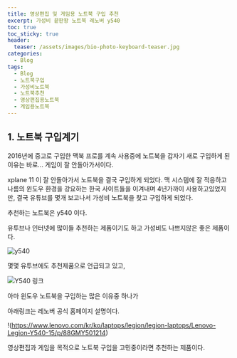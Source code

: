 ```yaml
---
title: 영상편집 및 게임용 노트북 구입 추천
excerpt: 가성비 끝판왕 노트북 레노버 y540
toc: true
toc_sticky: true
header:
  teaser: /assets/images/bio-photo-keyboard-teaser.jpg
categories:
  - Blog
tags:
  - Blog
  - 노트북구입
  - 가성비노트북
  - 노트북추천
  - 영상편집용노트북
  - 게임용노트북
---
```




## 1. 노트북 구입계기


2016년에 중고로 구입한 맥북 프로를 계속 사용중에 노트북을 갑자기 새로 구입하게 된 이유는 바로...
게임이 잘 안돌아가서이다.

xplane 11 이 잘 안돌아가서 노트북을 결국 구입하게 되었다.
맥 시스템에 잘 적응하고 나름의 윈도우 환경을 강요하는 한국 사이트들을 이겨내며
4년가까이 사용하고있었지만, 결국 유튜브를 몇개 보고나서 가성비 노트북을 찾고 구입하게 되었다.

추천하는 노트북은 y540 이다.

유투브나 인터넷에 많이들 추천하는 제품이기도 하고 가성비도 나쁘지않은 좋은 제품이다.

![y540](../_posts/assets/markdown-img-paste-2019110708284167.png)

몇몇 유투브에도 추천제품으로 언급되고 있고,

![Y540 링크](https://youtu.be/gt-vOEx3Zmc?t=498)


아마 윈도우 노트북을 구입하는 많은 이유중 하나가

아래링크는 레노버 공식 홈페이지 설명이다.

!(https://www.lenovo.com/kr/ko/laptops/legion/legion-laptops/Lenovo-Legion-Y540-15/p/88GMY501214)

영상편집과 게임을 목적으로 노트북 구입을 고민중이라면 추천하는 제품이다.
